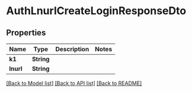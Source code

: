 # AuthLnurlCreateLoginResponseDto

## Properties

Name | Type | Description | Notes
------------ | ------------- | ------------- | -------------
**k1** | **String** |  | 
**lnurl** | **String** |  | 

[[Back to Model list]](../README.md#documentation-for-models) [[Back to API list]](../README.md#documentation-for-api-endpoints) [[Back to README]](../README.md)


